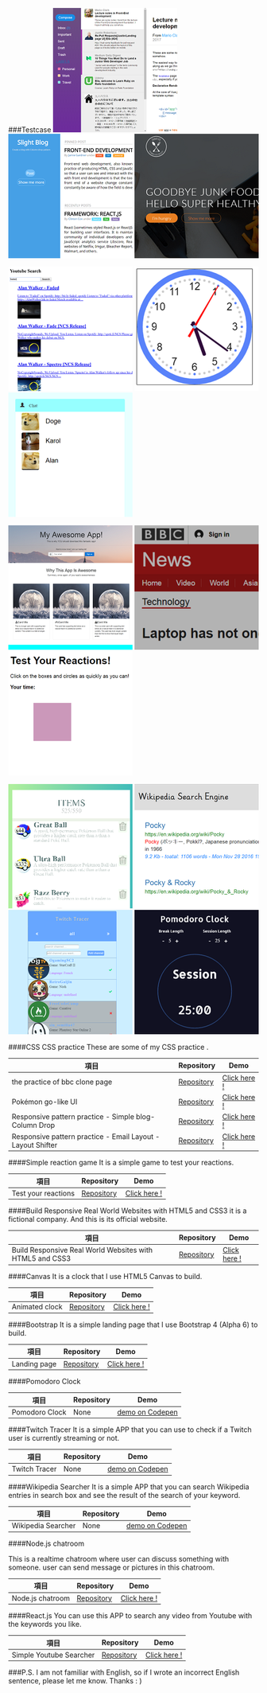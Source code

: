 ###Testcase
<a href="https://arcobalenoi27.github.io/responsive-web-practices-or-courses/email-layout-layout-shifter/"><img src="./images/readme/email-layout-layout-shifter.png"  title="Responsive practice - Email Layout - Layout Shifter" alt="Responsive practice - Simple blog- column drop" width="250" height="250"></a>
<a href="https://arcobalenoi27.github.io/responsive-web-practices-or-courses/simple-blog-with-column-drop-and-flexbox/"><img src="./images/readme/simple-blog-column-drop.png"  title="Responsive practice - Simple blog- column drop" alt="Responsive practice - Simple blog- column drop" width="250" height="250"></a>
<a href="https://arcobalenoi27.github.io/responsive-web-practices-or-courses/omnifood/"><img src="./images/readme/build_responsive_real_world_website.png"  title="Build Responsive Real World Websites with HTML5 and CSS3" alt="Build Responsive Real World Websites with HTML5 and CSS3" width="250" height="250"></a>

<a href="https://arcobalenoi27.github.io/react-practice-demo/react-redux-youtube-api/"><img src="./images/readme/youtube_search.png"  title="Youtube Search" alt="youtube_search" width="250" height="250"></a>
<a href="https://arcobalenoi27.github.io/canvas-practice/clock-with-canvas/"><img src="./images/readme/animated_clock.png"  title="Animated clock" alt="Animated clock" width="250" height="250"></a>
<a href="https://cold-shadow.gomix.me/chat"><img src="./images/readme/nodejs_chatroom.png" title="Node.js chatroom" alt="Node.js chatroom" width="250" height="250"></a>

<a href="https://arcobalenoi27.github.io/complete-web-developer-course/5-Bootstrap4/8.project-app-landing%20page/"><img src="./images/readme/landing_page_bootstrap.png"  title="Simple Landing Page" alt="Simple Landing Page" width="250" height="250"></a>
<a href="https://arcobalenoi27.github.io/complete-web-developer-course/2-css/12.bbc/"><img src="./images/readme/bbc.png"  title="practice of BBC clone page" alt="practice of BBC clone page" width="250" height="250"></a>
<a href="https://arcobalenoi27.github.io/complete-web-developer-course/3-javascript/15.external%20javascript/"><img src="./images/readme/test_your_reactions.png"  title="Test your reactions" alt="Test your reactions" width="250" height="250"></a>

<a href="https://arcobalenoi27.github.io/complete-web-developer-course/css-layout-practice/pokemon-ui-itemList-RWD/"><img src="./images/readme/pokemongoUI.png"  title="Pokémon go-like UI" alt="Pokémon go-like UI" width="250" height="250"></a>
<a href="http://codepen.io/arcobalenoi27/full/rLAAYd/"><img src="./images/readme/wikipedia_search.png" title="Wikipedia Searcher" alt="Wikipedia Searcher" width="250" height="250"></a>
<a href="http://codepen.io/arcobalenoi27/full/LkJyjO/"><img src="./images/readme/twitch_tracer.png"  title="Twitch Tracer" alt="Twitch Tracer" width="250" height="250"></a>
<a href="http://codepen.io/arcobalenoi27/full/JRONmB/"><img src="./images/readme/pomodoro_clock.png"  title="Pomodoro Clock" alt="Pomodoro Clock" width="250" height="250"></a>

####CSS
CSS practice
These are some of my CSS practice .

| 項目  |  Repository  |  Demo
 --- | --- | --- 
 the practice of  bbc clone page   | [Repository](https://github.com/arcobalenoi27/complete-web-developer-course/tree/master/2-css/12.bbc) |  [Click here !](https://arcobalenoi27.github.io/complete-web-developer-course/2-css/12.bbc/)
 Pokémon go-like UI   | [Repository](https://github.com/arcobalenoi27/complete-web-developer-course/tree/master/css-layout-practice/pokemon-ui-itemList-RWD) |  [Click here !](https://arcobalenoi27.github.io/complete-web-developer-course/css-layout-practice/pokemon-ui-itemList-RWD/)
 Responsive pattern practice - Simple blog- Column Drop   | [Repository](https://github.com/arcobalenoi27/responsive-web-practices-or-courses/tree/master/simple-blog-with-column-drop-and-flexbox) |  [Click here !](https://arcobalenoi27.github.io/responsive-web-practices-or-courses/simple-blog-with-column-drop-and-flexbox/)
 Responsive pattern practice - Email Layout - Layout Shifter   | [Repository](https://github.com/arcobalenoi27/responsive-web-practices-or-courses/tree/master/email-layout-layout-shifter) |  [Click here !](https://arcobalenoi27.github.io/responsive-web-practices-or-courses/email-layout-layout-shifter/)
 
####Simple reaction game
It is a simple game to test your reactions.

 項目  |  Repository  |  Demo
 --- | --- | --- 
 Test your reactions | [Repository](https://github.com/arcobalenoi27/complete-web-developer-course/tree/master/3-javascript/15.external%20javascript) |  [Click here !](https://arcobalenoi27.github.io/complete-web-developer-course/3-javascript/15.external%20javascript/)
 
####Build Responsive Real World Websites with HTML5 and CSS3
it is a fictional company. And this is its official website.

 項目  |  Repository  |  Demo
 --- | --- | --- 
Build Responsive Real World Websites with HTML5 and CSS3 | [Repository](https://github.com/arcobalenoi27/responsive-web-practices-or-courses/tree/gh-pages/omnifood) |  [Click here !](https://arcobalenoi27.github.io/responsive-web-practices-or-courses/omnifood/)
 
####Canvas
It is a clock that I use HTML5 Canvas to build.

 項目  |  Repository  |  Demo
 --- | --- | --- 
 Animated clock | [Repository](https://github.com/arcobalenoi27/canvas-practice/tree/master/clock-with-canvas) |  [Click here !](https://arcobalenoi27.github.io/canvas-practice/clock-with-canvas/)
####Bootstrap
It is a simple landing page that I use Bootstrap 4 (Alpha 6) to build.

 項目  |  Repository  |  Demo
 --- | --- | --- 
 Landing page | [Repository](https://github.com/arcobalenoi27/complete-web-developer-course/tree/master/5-Bootstrap4) |  [Click here !](https://arcobalenoi27.github.io/complete-web-developer-course/5-Bootstrap4/8.project-app-landing%20page/)
 
####Pomodoro Clock

 項目  |  Repository  |  Demo
 --- | --- | --- 
 Pomodoro Clock | None |  [demo on Codepen ](http://codepen.io/arcobalenoi27/full/JRONmB/)
 
####Twitch Tracer
It is a simple APP that you can  use to check  if a Twitch user is currently streaming or not. 

 項目  |  Repository  |  Demo
 --- | --- | --- 
 Twitch Tracer | None |  [demo on Codepen ](http://codepen.io/arcobalenoi27/full/LkJyjO/)
####Wikipedia Searcher
It is a simple APP that you can search Wikipedia entries in search box and see the result of the search of your keyword.

 項目  |  Repository  |  Demo
 --- | --- | --- 
 Wikipedia Searcher | None |  [demo on Codepen ](http://codepen.io/arcobalenoi27/full/rLAAYd/)

####Node.js chatroom

This is a realtime chatroom where user can discuss something with someone. user can send message or pictures in this chatroom.

 項目  |  Repository  |  Demo
 --- | --- | --- 
Node.js chatroom | [Repository](https://github.com/arcobalenoi27/node.js-chatroom) |  [Click here ! ](https://cold-shadow.gomix.me/chat)


####React.js
You can use this APP to search any  video from Youtube with the keywords you like.

 項目  |  Repository  |  Demo
 --- | --- | --- 
 Simple Youtube Searcher | [Repository](https://github.com/arcobalenoi27/react-practice-demo) |  [Click here !](https://arcobalenoi27.github.io/react-practice-demo/react-redux-youtube-api/)

###P.S.
I am not familiar with English, so if I wrote an incorrect English sentence, please let me know. Thanks : )